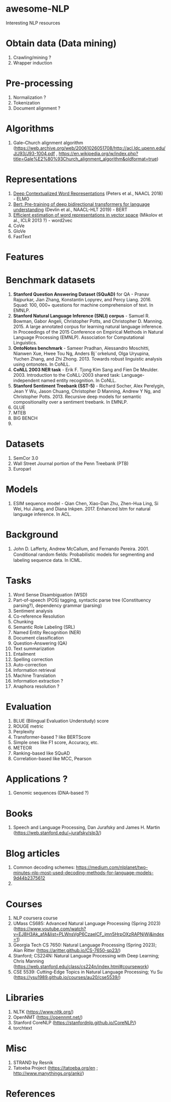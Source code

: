 # awesome-NLP
Interesting NLP resources

# Obtain data (Data mining)
1. Crawling/mining ?
2. Wrapper induction

# Pre-processing
1. Normalization ?
2. Tokenization
3. Document alignment ?

# Algorithms
1. Gale–Church alignment algorithm (https://web.archive.org/web/20061026051708/http://acl.ldc.upenn.edu/J/J93/J93-1004.pdf , https://en.wikipedia.org/w/index.php?title=Gale%E2%80%93Church_alignment_algorithm&oldformat=true)

# Representations
1. [Deep Contextualized Word Representations](https://aclanthology.org/N18-1202) (Peters et al., NAACL 2018) - ELMO
2. [Bert: Pre-training of deep bidirectional transformers for language understanding](https://arxiv.org/abs/1810.04805) (Devlin et al., NAACL-HLT 2019) - BERT
3. [Efficient estimation of word representations in vector space](https://arxiv.org/abs/1301.3781) (Mikolov et al., ICLR 2013 ?) - word2vec
4. CoVe
5. GloVe
6. FastText

# Features

# Benchmark datasets
1. **Stanford Question Answering Dataset (SQuAD)** for QA - Pranav Rajpurkar, Jian Zhang, Konstantin Lopyrev, and Percy Liang. 2016. Squad: 100, 000+ questions for machine comprehension of text. In EMNLP.
2. **Stanford Natural Language Inference (SNLI) corpus** - Samuel R. Bowman, Gabor Angeli, Christopher Potts, and Christopher D. Manning. 2015. A large annotated corpus for learning natural language inference. In Proceedings of the 2015 Conference on Empirical Methods in Natural Language Processing (EMNLP). Association for Computational Linguistics.
3. **OntoNotes benchmark** - Sameer Pradhan, Alessandro Moschitti, Nianwen Xue, Hwee Tou Ng, Anders Bj¨orkelund, Olga Uryupina, Yuchen Zhang, and Zhi Zhong. 2013. Towards robust linguistic analysis using ontonotes. In CoNLL.
4. **CoNLL 2003 NER task** - Erik F. Tjong Kim Sang and Fien De Meulder. 2003. Introduction to the CoNLL-2003 shared task: Language-independent named entity recognition. In CoNLL.
5. **Stanford Sentiment Treebank (SST-5)** - Richard Socher, Alex Perelygin, Jean Y Wu, Jason Chuang, Christopher D Manning, Andrew Y Ng, and Christopher Potts. 2013. Recursive deep models for semantic compositionality over a sentiment treebank. In EMNLP.
6. GLUE
7. MTEB
8. BIG BENCH
9. 

# Datasets
1. SemCor 3.0
2. Wall Street Journal portion of the Penn Treebank (PTB)
3. Europarl

# Models
1. ESIM sequence model - Qian Chen, Xiao-Dan Zhu, Zhen-Hua Ling, Si Wei, Hui Jiang, and Diana Inkpen. 2017. Enhanced lstm for natural language inference. In ACL.

# Background
1. John D. Lafferty, Andrew McCallum, and Fernando Pereira. 2001. Conditional random ﬁelds: Probabilistic models for segmenting and labeling sequence data. In ICML.

# Tasks
1. Word Sense Disambiguation (WSD)
2. Part-of-speech (POS) tagging, syntactic parse tree (Constituency parsing?), dependency grammar (parsing)
3. Sentiment analysis
4. Co-reference Resolution
5. Chunking
6. Semantic Role Labeling (SRL)
7. Named Entity Recognition (NER)
8. Document classification
9. Question-Answering (QA)
10. Text summarization
11. Entailment
12. Spelling correction
13. Auto-correction
14. Information retrieval
15. Machine Translation
16. Information extraction ?
17. Anaphora resolution ?

# Evaluation
1. BLUE (Bilingual Evaluation Understudy) score
2. ROUGE metric
3. Perplexity
4. Transformer-based ? like BERTScore
5. Simple ones like F1 score, Accuracy, etc.
6. METEOR
7. Ranking-based like SQuAD
8. Correlation-based like MCC, Pearson

# Applications ?
1. Genomic sequences (DNA-based ?)

# Books
1. Speech and Language Processing, Dan Jurafsky and James H. Martin (https://web.stanford.edu/~jurafsky/slp3/)

# Blog articles
1. Common decoding schemes: https://medium.com/nlplanet/two-minutes-nlp-most-used-decoding-methods-for-language-models-9d44b2375612
2. 

# Courses
1. NLP coursera course
2. UMass CS685: Advanced Natural Language Processing (Spring 2023) (https://www.youtube.com/watch?v=EJ8H3Ak_afA&list=PLWnsVgP6CzaelCF_jmn5HrpOXzRAPNjWj&index=1)
3. Georgia Tech CS 7650: Natural Language Processing (Spring 2023); Alan Ritter (https://aritter.github.io/CS-7650-sp23/)
4. Stanford; CS224N: Natural Language Processing with Deep Learning; Chris Manning (https://web.stanford.edu/class/cs224n/index.html#coursework)
5. CSE 5539: Cutting-Edge Topics in Natural Language Processing; Yu Su (https://ysu1989.github.io/courses/au20/cse5539/)

# Libraries
1. NLTK (https://www.nltk.org/)
2. OpenNMT (https://opennmt.net/)
3. Stanford CoreNLP (https://stanfordnlp.github.io/CoreNLP/)
4. torchtext

# Misc
1. STRAND by Resnik
2. Tatoeba Project (https://tatoeba.org/en ; http://www.manythings.org/anki/)

# References
